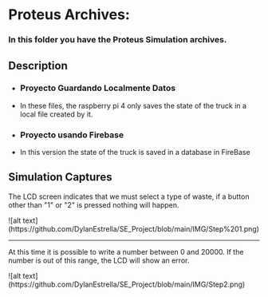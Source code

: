 <h1>Proteus Archives: </h1>

<h3>In this folder you have the Proteus Simulation archives.</h3>
<h2>Description</h2>

<ul>
  <li><h3>Proyecto Guardando Localmente Datos </h3></li>
  <li> In these files, the raspberry pi 4 only saves the state of the truck in a local file created by it. </li>
  <li><h3>Proyecto usando Firebase </h3></li>
  <li>In this version the state of the truck is saved in a database in FireBase</li>
</ul>

<h2>Simulation Captures</h2>

<p>The LCD screen indicates that we must select a type of waste, if a button other than "1" or "2" is pressed nothing will happen.  </p>
![alt text](https://github.com/DylanEstrella/SE_Project/blob/main/IMG/Step%201.png)
<hr></hr>
<p> At this time it is possible to write a number between 0 and 20000. 
If the number is out of this range, the LCD will show an error.   </p>
![alt text](https://github.com/DylanEstrella/SE_Project/blob/main/IMG/Step2.png)


